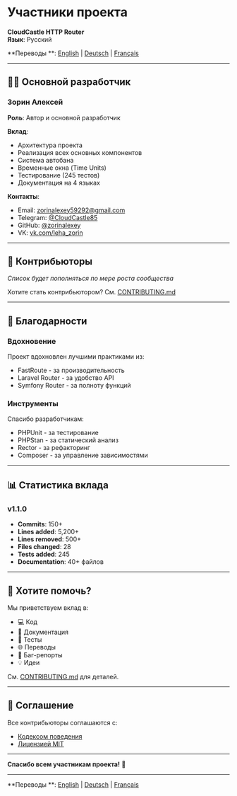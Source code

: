# Участники проекта

**CloudCastle HTTP Router**  
**Язык**: Русский

**Переводы
**: [English](docs/en/documentation/CONTRIBUTORS.md) | [Deutsch](docs/de/documentation/CONTRIBUTORS.md) | [Français](docs/fr/documentation/CONTRIBUTORS.md)

---

## 👨‍💻 Основной разработчик

### Зорин Алексей

**Роль**: Автор и основной разработчик

**Вклад**:

- Архитектура проекта
- Реализация всех основных компонентов
- Система автобана
- Временные окна (Time Units)
- Тестирование (245 тестов)
- Документация на 4 языках

**Контакты**:

- Email: zorinalexey59292@gmail.com
- Telegram: [@CloudCastle85](https://t.me/CloudCastle85)
- GitHub: [@zorinalexey](https://github.com/zorinalexey)
- VK: [vk.com/leha_zorin](https://vk.com/leha_zorin)

---

## 🌟 Контрибьюторы

_Список будет пополняться по мере роста сообщества_

Хотите стать контрибьютором? См. [CONTRIBUTING.md](CONTRIBUTING.md)

---

## 🙏 Благодарности

### Вдохновение

Проект вдохновлен лучшими практиками из:

- FastRoute - за производительность
- Laravel Router - за удобство API
- Symfony Router - за полноту функций

### Инструменты

Спасибо разработчикам:

- PHPUnit - за тестирование
- PHPStan - за статический анализ
- Rector - за рефакторинг
- Composer - за управление зависимостями

---

## 📊 Статистика вклада

### v1.1.0

- **Commits**: 150+
- **Lines added**: 5,200+
- **Lines removed**: 500+
- **Files changed**: 28
- **Tests added**: 245
- **Documentation**: 40+ файлов

---

## 🎯 Хотите помочь?

Мы приветствуем вклад в:

- 💻 Код
- 📝 Документация
- 🧪 Тесты
- 🌐 Переводы
- 🐛 Баг-репорты
- 💡 Идеи

См. [CONTRIBUTING.md](CONTRIBUTING.md) для деталей.

---

## 📜 Соглашение

Все контрибьюторы соглашаются с:

- [Кодексом поведения](CODE_OF_CONDUCT.md)
- [Лицензией MIT](LICENSE)

---

**Спасибо всем участникам проекта!** 🎉

---

**Переводы
**: [English](docs/en/documentation/CONTRIBUTORS.md) | [Deutsch](docs/de/documentation/CONTRIBUTORS.md) | [Français](docs/fr/documentation/CONTRIBUTORS.md)

